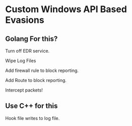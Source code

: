 # Custom Windows API Based Evasions

## Golang For this?

Turn off EDR service.

Wipe Log Files

Add firewall rule to block reporting.

Add Route to block reporting.

Intercept packets!



## Use C++ for this

Hook file writes to log file.



